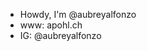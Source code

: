 - Howdy, I'm @aubreyalfonzo
- www: apohl.ch
- IG: @aubreyalfonzo

<!---
aubreyalfonzo/aubreyalfonzo is a ✨ special ✨ repository because its `README.md` (this file) appears on your GitHub profile.
You can click the Preview link to take a look at your changes.
--->

